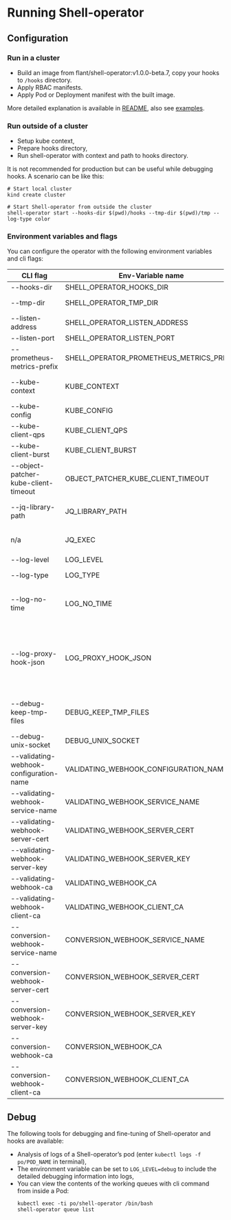 # Running Shell-operator

## Configuration

### Run in a cluster

- Build an image from flant/shell-operator:v1.0.0-beta.7, copy your hooks to `/hooks` directory.
- Apply RBAC manifests.
- Apply Pod or Deployment manifest with the built image.

More detailed explanation is available in [README](README.md#quickstart), also see [examples](/examples).

### Run outside of a cluster

- Setup kube context,
- Prepare hooks directory,
- Run shell-operator with context and path to hooks directory.

It is not recommended for production but can be useful while debugging hooks. A scenario can be like this:

```
# Start local cluster
kind create cluster

# Start Shell-operator from outside the cluster
shell-operator start --hooks-dir $(pwd)/hooks --tmp-dir $(pwd)/tmp --log-type color

```

### Environment variables and flags

You can configure the operator with the following environment variables and cli flags:

| CLI flag | Env-Variable name | Default | Description                                                                                                                                                                                                                                           |
|---|---|---|-------------------------------------------------------------------------------------------------------------------------------------------------------------------------------------------------------------------------------------------------------|
| --hooks-dir | SHELL_OPERATOR_HOOKS_DIR | `""` | A path to a hooks file structure                                                                                                                                                                                                                      |
| --tmp-dir | SHELL_OPERATOR_TMP_DIR | `"/tmp/shell-operator"` | A path to store temporary files with data for hooks                                                                                                                                                                                                   |
| --listen-address | SHELL_OPERATOR_LISTEN_ADDRESS | `"0.0.0.0"` | Address to use for HTTP serving.                                                                                                                                                                                                                      |
| --listen-port | SHELL_OPERATOR_LISTEN_PORT | `"9115"` | Port to use for HTTP serving.                                                                                                                                                                                                                         |
| --prometheus-metrics-prefix | SHELL_OPERATOR_PROMETHEUS_METRICS_PREFIX | `"shell_operator_"` | A prefix for metrics names.                                                                                                                                                                                                                           |
| --kube-context | KUBE_CONTEXT | `""` | The name of the kubeconfig context to use. (as a `--context` flag of kubectl)                                                                                                                                                                         |
| --kube-config | KUBE_CONFIG | `""` | Path to the kubeconfig file. (as a `$KUBECONFIG` for kubectl)                                                                                                                                                                                         |
| --kube-client-qps | KUBE_CLIENT_QPS | `5` | QPS for rate limiter of k8s.io/client-go                                                                                                                                                                                                              |
| --kube-client-burst | KUBE_CLIENT_BURST | `10` | burst for rate limiter of k8s.io/client-go                                                                                                                                                                                                            |
| --object-patcher-kube-client-timeout | OBJECT_PATCHER_KUBE_CLIENT_TIMEOUT | `10s` | timeout for object patcher's requests to the Kubernetes API server                                                                                                                                                                                    |
| --jq-library-path | JQ_LIBRARY_PATH | `""` | Prepend directory to the search list for jq modules (works as `jq -L`).                                                                                                                                                                               |
| n/a | JQ_EXEC | `""` | Set to `yes` to use jq as executable — it is more for **developing purposes**.                                                                                                                                                                        |
| --log-level | LOG_LEVEL | `"info"` | Logging level: `debug`, `info`, `error`.                                                                                                                                                                                                              |
| --log-type | LOG_TYPE | `"text"` | Logging formatter type: `json`, `text` or `color`.                                                                                                                                                                                                    |
| --log-no-time | LOG_NO_TIME | `false` | Disable timestamp logging if flag is present. Useful when output is redirected to logging system that already adds timestamps.                                                                                                                        |
| --log-proxy-hook-json | LOG_PROXY_HOOK_JSON | `false` | Delegate hook stdout/ stderr JSON logging to the hooks and act as a proxy that adds some extra fields before just printing the output. **NOTE: It ignores `LOG_TYPE` for the output of the hooks; expects JSON lines to stdout/ stderr from the hooks** |
| --debug-keep-tmp-files | DEBUG_KEEP_TMP_FILES | `"no"` | Set to `yes` to keep files in $SHELL_OPERATOR_TMP_DIR for debugging purposes. Note that it can generate many files.                                                                                                                                   |
| --debug-unix-socket | DEBUG_UNIX_SOCKET | `"/var/run/shell-operator/debug.socket"` | Path to the unix socket file for debugging purposes.                                                                                                                                                                                                  |
|  --validating-webhook-configuration-name | VALIDATING_WEBHOOK_CONFIGURATION_NAME | `"shell-operator-hooks"` | A name of a ValidatingWebhookConfiguration resource.                                                                                                                                                                                                  |
|  --validating-webhook-service-name | VALIDATING_WEBHOOK_SERVICE_NAME | `"shell-operator-validating-svc"` | A name of a service used in ValidatingWebhookConfiguration.                                                                                                                                                                                           |
|  --validating-webhook-server-cert | VALIDATING_WEBHOOK_SERVER_CERT | `"/validating-certs/tls.crt"` | A path to a server certificate for service used in ValidatingWebhookConfiguration.                                                                                                                                                                    |
|  --validating-webhook-server-key | VALIDATING_WEBHOOK_SERVER_KEY | `"/validating-certs/tls.key"` | A path to a server private key for service used in ValidatingWebhookConfiguration.                                                                                                                                                                    |
|  --validating-webhook-ca | VALIDATING_WEBHOOK_CA | `"/validating-certs/ca.crt"` | A path to a ca certificate for ValidatingWebhookConfiguration.                                                                                                                                                                                        |
|  --validating-webhook-client-ca | VALIDATING_WEBHOOK_CLIENT_CA | [] | A path to a server certificate for ValidatingWebhookConfiguration.                                                                                                                                                                                    |
|  --conversion-webhook-service-name | CONVERSION_WEBHOOK_SERVICE_NAME | `"shell-operator-conversion-svc"` | A name of a service for clientConfig in CRD.                                                                                                                                                                                                          |
|  --conversion-webhook-server-cert | CONVERSION_WEBHOOK_SERVER_CERT | `"/conversion-certs/tls.crt"` | A path to a server certificate for clientConfig in CRD.                                                                                                                                                                                               |
|  --conversion-webhook-server-key | CONVERSION_WEBHOOK_SERVER_KEY | `"/conversion-certs/tls.key"` | A path to a server private key for clientConfig in CRD.                                                                                                                                                                                               |
|  --conversion-webhook-ca | CONVERSION_WEBHOOK_CA | `"/conversion-certs/ca.crt"` | A path to a ca certificate for clientConfig in CRD.                                                                                                                                                                                                   |
|  --conversion-webhook-client-ca | CONVERSION_WEBHOOK_CLIENT_CA | [] | A path to a server certificate for CRD.spec.conversion.webhook.                                                                                                                                                                                       |

## Debug

The following tools for debugging and fine-tuning of Shell-operator and hooks are available:

- Analysis of logs of a Shell-operator’s pod (enter `kubectl logs -f po/POD_NAME` in terminal),
- The environment variable can be set to `LOG_LEVEL=debug` to include the detailed debugging information into logs,
- You can view the contents of the working queues with cli command from inside a Pod:
   ```
   kubectl exec -ti po/shell-operator /bin/bash
   shell-operator queue list
   ```
